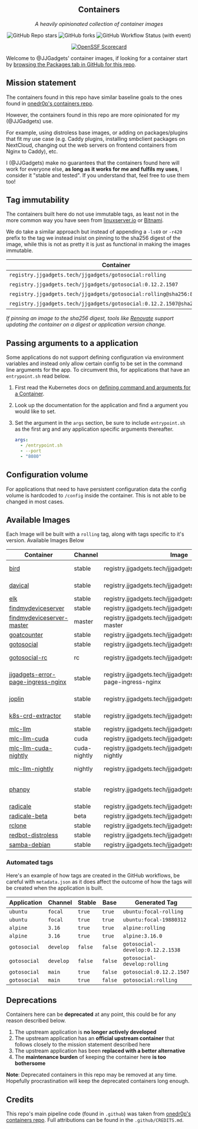 <!---
NOTE: AUTO-GENERATED FILE
to edit this file, instead edit its template at: ./github/scripts/templates/README.md.j2
-->
<div align="center">


## Containers

_A heavily opinionated collection of container images_

</div>

<div align="center">

![GitHub Repo stars](https://img.shields.io/github/stars/JJGadgets/containers?style=for-the-badge)
![GitHub forks](https://img.shields.io/github/forks/JJGadgets/containers?style=for-the-badge)
![GitHub Workflow Status (with event)](https://img.shields.io/github/actions/workflow/status/JJGadgets/containers/release-scheduled.yaml?style=for-the-badge&label=Scheduled%20Release)

</div>

<div align="center">

[![OpenSSF Scorecard](https://api.securityscorecards.dev/projects/github.com/JJGadgets/containers/badge)](https://securityscorecards.dev/viewer/?uri=github.com/JJGadgets/containers)

</div>

Welcome to @JJGadgets' container images, if looking for a container start by [browsing the Packages tab in GitHub for this repo](https://github.com/JJGadgets?tab=packages&repo_name=containers).

## Mission statement

The containers found in this repo have similar baseline goals to the ones found in [onedr0p's containers repo](https://github.com/onedr0p/containers).

However, the containers found in this repo are more opinionated for my (@JJGadgets) use.

For example, using distroless base images, or adding on packages/plugins that fit my use case (e.g. Caddy plugins, installing smbclient packages on NextCloud, changing out the web servers on frontend containers from Nginx to Caddy), etc.

I (@JJGadgets) make no guarantees that the containers found here will work for everyone else, **as long as it works for me and fulfils my uses**, I consider it "stable and tested". If you understand that, feel free to use them too!

## Tag immutability

The containers built here do not use immutable tags, as least not in the more common way you have seen from [linuxserver.io](https://fleet.linuxserver.io/) or [Bitnami](https://bitnami.com/stacks/containers).

We do take a similar approach but instead of appending a `-ls69` or `-r420` prefix to the tag we instead insist on pinning to the sha256 digest of the image, while this is not as pretty it is just as functional in making the images immutable.

| Container                                                                 | Immutable  |
|---------------------------------------------------------------------------|------------|
| `registry.jjgadgets.tech/jjgadgets/gotosocial:rolling`                    | ❌         |
| `registry.jjgadgets.tech/jjgadgets/gotosocial:0.12.2.1507`                | ❌         |
| `registry.jjgadgets.tech/jjgadgets/gotosocial:rolling@sha256:8053...`     | ✅         |
| `registry.jjgadgets.tech/jjgadgets/gotosocial:0.12.2.1507@sha256:8053...` | ✅         |

_If pinning an image to the sha256 digest, tools like [Renovate](https://github.com/renovatebot/renovate) support updating the container on a digest or application version change._

## Passing arguments to a application

Some applications do not support defining configuration via environment variables and instead only allow certain config to be set in the command line arguments for the app. To circumvent this, for applications that have an `entrypoint.sh` read below.

1. First read the Kubernetes docs on [defining command and arguments for a Container](https://kubernetes.io/docs/tasks/inject-data-application/define-command-argument-container/).
2. Look up the documentation for the application and find a argument you would like to set.
3. Set the argument in the `args` section, be sure to include `entrypoint.sh` as the first arg and any application specific arguments thereafter.

    ```yaml
    args:
      - /entrypoint.sh
      - --port
      - "8080"
    ```

## Configuration volume

For applications that need to have persistent configuration data the config volume is hardcoded to `/config` inside the container. This is not able to be changed in most cases.

## Available Images

Each Image will be built with a `rolling` tag, along with tags specific to it's version. Available Images Below

Container | Channel | Image | Latest Tags
--- | --- | --- | ---
[bird](https://github.com/JJGadgets//containers/pkgs/container/bird) | stable | registry.jjgadgets.tech/jjgadgets/bird |![2.15.1-r0](https://img.shields.io/badge/2.15.1--r0-blue?style=flat-square) ![rolling](https://img.shields.io/badge/rolling-blue?style=flat-square)
[davical](https://github.com/JJGadgets//containers/pkgs/container/davical) | stable | registry.jjgadgets.tech/jjgadgets/davical |![1.1.12-2](https://img.shields.io/badge/1.1.12--2-blue?style=flat-square) ![rolling](https://img.shields.io/badge/rolling-blue?style=flat-square)
[elk](https://github.com/JJGadgets//containers/pkgs/container/elk) | stable | registry.jjgadgets.tech/jjgadgets/elk |![0.15.1](https://img.shields.io/badge/0.15.1-blue?style=flat-square) ![rolling](https://img.shields.io/badge/rolling-blue?style=flat-square)
[findmydeviceserver](https://github.com/JJGadgets//containers/pkgs/container/findmydeviceserver) | stable | registry.jjgadgets.tech/jjgadgets/findmydeviceserver |![rolling](https://img.shields.io/badge/rolling-blue?style=flat-square) ![v0.6.0](https://img.shields.io/badge/v0.6.0-blue?style=flat-square)
[findmydeviceserver-master](https://github.com/JJGadgets//containers/pkgs/container/findmydeviceserver-master) | master | registry.jjgadgets.tech/jjgadgets/findmydeviceserver-master |![master](https://img.shields.io/badge/master-blue?style=flat-square) ![rolling](https://img.shields.io/badge/rolling-blue?style=flat-square)
[goatcounter](https://github.com/JJGadgets//containers/pkgs/container/goatcounter) | stable | registry.jjgadgets.tech/jjgadgets/goatcounter |![2.5.0](https://img.shields.io/badge/2.5.0-blue?style=flat-square) ![rolling](https://img.shields.io/badge/rolling-blue?style=flat-square)
[gotosocial](https://github.com/JJGadgets//containers/pkgs/container/gotosocial) | stable | registry.jjgadgets.tech/jjgadgets/gotosocial |![0.17.0](https://img.shields.io/badge/0.17.0-blue?style=flat-square) ![rolling](https://img.shields.io/badge/rolling-blue?style=flat-square)
[gotosocial-rc](https://github.com/JJGadgets//containers/pkgs/container/gotosocial-rc) | rc | registry.jjgadgets.tech/jjgadgets/gotosocial-rc |![0.17.0-rc5](https://img.shields.io/badge/0.17.0--rc5-blue?style=flat-square) ![rolling](https://img.shields.io/badge/rolling-blue?style=flat-square)
[jjgadgets-error-page-ingress-nginx](https://github.com/JJGadgets//containers/pkgs/container/jjgadgets-error-page-ingress-nginx) | stable | registry.jjgadgets.tech/jjgadgets/jjgadgets-error-page-ingress-nginx |![1.0.0-caddy-2.7.5](https://img.shields.io/badge/1.0.0--caddy--2.7.5-blue?style=flat-square) ![rolling](https://img.shields.io/badge/rolling-blue?style=flat-square)
[joplin](https://github.com/JJGadgets//containers/pkgs/container/joplin) | stable | registry.jjgadgets.tech/jjgadgets/joplin |![2.13.5-beta](https://img.shields.io/badge/2.13.5--beta-blue?style=flat-square) ![rolling](https://img.shields.io/badge/rolling-blue?style=flat-square)
[k8s-crd-extractor](https://github.com/JJGadgets//containers/pkgs/container/k8s-crd-extractor) | stable | registry.jjgadgets.tech/jjgadgets/k8s-crd-extractor |![20241019](https://img.shields.io/badge/20241019-blue?style=flat-square) ![rolling](https://img.shields.io/badge/rolling-blue?style=flat-square)
[mlc-llm](https://github.com/JJGadgets//containers/pkgs/container/mlc-llm) | stable | registry.jjgadgets.tech/jjgadgets/mlc-llm |![0.17.2](https://img.shields.io/badge/0.17.2-blue?style=flat-square) ![rolling](https://img.shields.io/badge/rolling-blue?style=flat-square)
[mlc-llm-cuda](https://github.com/JJGadgets//containers/pkgs/container/mlc-llm-cuda) | cuda | registry.jjgadgets.tech/jjgadgets/mlc-llm-cuda |![0.17.2](https://img.shields.io/badge/0.17.2-blue?style=flat-square) ![rolling](https://img.shields.io/badge/rolling-blue?style=flat-square)
[mlc-llm-cuda-nightly](https://github.com/JJGadgets//containers/pkgs/container/mlc-llm-cuda-nightly) | cuda-nightly | registry.jjgadgets.tech/jjgadgets/mlc-llm-cuda-nightly |![2024.10.19](https://img.shields.io/badge/2024.10.19-blue?style=flat-square) ![rolling](https://img.shields.io/badge/rolling-blue?style=flat-square)
[mlc-llm-nightly](https://github.com/JJGadgets//containers/pkgs/container/mlc-llm-nightly) | nightly | registry.jjgadgets.tech/jjgadgets/mlc-llm-nightly |![2024.10.19](https://img.shields.io/badge/2024.10.19-blue?style=flat-square) ![rolling](https://img.shields.io/badge/rolling-blue?style=flat-square)
[phanpy](https://github.com/JJGadgets//containers/pkgs/container/phanpy) | stable | registry.jjgadgets.tech/jjgadgets/phanpy |![2024.10.15.e3df9ff](https://img.shields.io/badge/2024.10.15.e3df9ff-blue?style=flat-square) ![rolling](https://img.shields.io/badge/rolling-blue?style=flat-square)
[radicale](https://github.com/JJGadgets//containers/pkgs/container/radicale) | stable | registry.jjgadgets.tech/jjgadgets/radicale |![3.3.0](https://img.shields.io/badge/3.3.0-blue?style=flat-square) ![rolling](https://img.shields.io/badge/rolling-blue?style=flat-square)
[radicale-beta](https://github.com/JJGadgets//containers/pkgs/container/radicale-beta) | beta | registry.jjgadgets.tech/jjgadgets/radicale-beta |![3.2.2](https://img.shields.io/badge/3.2.2-blue?style=flat-square) ![rolling](https://img.shields.io/badge/rolling-blue?style=flat-square)
[rclone](https://github.com/JJGadgets//containers/pkgs/container/rclone) | stable | registry.jjgadgets.tech/jjgadgets/rclone |![1.68.1](https://img.shields.io/badge/1.68.1-blue?style=flat-square) ![rolling](https://img.shields.io/badge/rolling-blue?style=flat-square)
[redbot-distroless](https://github.com/JJGadgets//containers/pkgs/container/redbot-distroless) | stable | registry.jjgadgets.tech/jjgadgets/redbot-distroless |![3.5.13](https://img.shields.io/badge/3.5.13-blue?style=flat-square) ![rolling](https://img.shields.io/badge/rolling-blue?style=flat-square)
[samba-debian](https://github.com/JJGadgets//containers/pkgs/container/samba-debian) | stable | registry.jjgadgets.tech/jjgadgets/samba-debian |![4.17.12](https://img.shields.io/badge/4.17.12-blue?style=flat-square) ![rolling](https://img.shields.io/badge/rolling-blue?style=flat-square)


### Automated tags

Here's an example of how tags are created in the GitHub workflows, be careful with `metadata.json` as it does affect the outcome of how the tags will be created when the application is built.

| Application     | Channel   | Stable  | Base    | Generated Tag                    |
|-----------------|-----------|---------|---------|----------------------------------|
| `ubuntu`        | `focal`   | `true`  | `true`  | `ubuntu:focal-rolling`           |
| `ubuntu`        | `focal`   | `true`  | `true`  | `ubuntu:focal-19880312`          |
| `alpine`        | `3.16`    | `true`  | `true`  | `alpine:rolling`                 |
| `alpine`        | `3.16`    | `true`  | `true`  | `alpine:3.16.0`                  |
| `gotosocial`    | `develop` | `false` | `false` | `gotosocial-develop:0.12.2.1538` |
| `gotosocial`    | `develop` | `false` | `false` | `gotosocial-develop:rolling`     |
| `gotosocial`    | `main`    | `true`  | `false` | `gotosocial:0.12.2.1507`         |
| `gotosocial`    | `main`    | `true`  | `false` | `gotosocial:rolling`             |

## Deprecations

Containers here can be **deprecated** at any point, this could be for any reason described below.

1. The upstream application is **no longer actively developed**
2. The upstream application has an **official upstream container** that follows closely to the mission statement described here
3. The upstream application has been **replaced with a better alternative**
4. The **maintenance burden** of keeping the container here **is too bothersome**

**Note**: Deprecated containers in this repo may be removed at any time. Hopefully procrastination will keep the deprecated containers long enough.

## Credits

This repo's main pipeline code (found in `.github`) was taken from [onedr0p's containers repo](https://github.com/onedr0p/containers). Full attributions can be found in the `.github/CREDITS.md`.